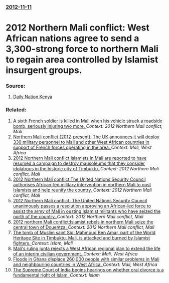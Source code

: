 ### [2012-11-11](/news/2012/11/11/index.md)

# 2012 Northern Mali conflict: West African nations agree to send a 3,300-strong force to northern Mali to regain area controlled by Islamist insurgent groups. 




### Source:

1. [Daily Nation Kenya](http://www.nation.co.ke/News/africa/W-Africa-agrees-on-troops-for-Mali/-/1066/1617770/-/g1f5bwz/-/index.html)

### Related:

1. [A sixth French soldier is killed in Mali when his vehicle struck a roadside bomb, seriously injuring two more. ](/news/2013/04/29/a-sixth-french-soldier-is-killed-in-mali-when-his-vehicle-struck-a-roadside-bomb-seriously-injuring-two-more.md) _Context: 2012 Northern Mali conflict, Mali_
2. [Northern Mali conflict (2012-present): The UK announces it will deploy 330 military personnel to Mali and other West African countries in support of French forces operating in the area. ](/news/2013/01/29/northern-mali-conflict-2012apresent-pthe-uk-announces-it-will-deploy-330-military-personnel-to-mali-and-other-west-african-countries-in.md) _Context: Mali, West Africa_
3. [2012 Northern Mali conflict:Islamists in Mali are reported to have resumed a campaign to destroy mausoleums that they consider idolatrous in the historic city of Timbuktu. ](/news/2012/12/23/2012-northern-mali-conflict-pislamists-in-mali-are-reported-to-have-resumed-a-campaign-to-destroy-mausoleums-that-they-consider-idolatrous-i.md) _Context: 2012 Northern Mali conflict, Mali_
4. [2012 Northern Mali conflict:The United Nations Security Council authorises African-led military intervention in northern Mali to oust Islamists and help reunify the country. ](/news/2012/12/20/2012-northern-mali-conflict-pthe-united-nations-security-council-authorises-african-led-military-intervention-in-northern-mali-to-oust-islam.md) _Context: 2012 Northern Mali conflict, Mali_
5. [2012 Northern Mali conflict: The United Nations Security Council unanimously passes a resolution approving an African-led force to assist the army of Mali in ousting Islamist militants who have seized the north of the country. ](/news/2012/10/12/2012-northern-mali-conflict-the-united-nations-security-council-unanimously-passes-a-resolution-approving-an-african-led-force-to-assist-th.md) _Context: 2012 Northern Mali conflict, Mali_
6. [2012 northern Mali conflict:Islamist rebels in northern Mali seize the central town of Douentza. ](/news/2012/09/1/2012-northern-mali-conflict-pislamist-rebels-in-northern-mali-seize-the-central-town-of-douentza.md) _Context: 2012 Northern Mali conflict, Mali_
7. [The tomb of Muslim saint Sidi Mahmoud Ben Amar, part of the  World Heritage Site in Timbuktu, Mali, is attacked and burned by Islamist fighters. ](/news/2012/05/7/the-tomb-of-muslim-saint-sidi-mahmoud-ben-amar-part-of-the-world-heritage-site-in-timbuktu-mali-is-attacked-and-burned-by-islamist-fight.md) _Context: Islam, Mali_
8. [Mali's ruling junta rejects a West African regional plan to extend the life of an interim civilian government. ](/news/2012/04/28/mali-s-ruling-junta-rejects-a-west-african-regional-plan-to-extend-the-life-of-an-interim-civilian-government.md) _Context: Mali, West Africa_
9. [ Floods in Ghana displace 260,000 people with similar problems in Mali and neighbouring countries in West Africa. ](/news/2007/09/15/floods-in-ghana-displace-260-000-people-with-similar-problems-in-mali-and-neighbouring-countries-in-west-africa.md) _Context: Mali, West Africa_
10. [The Supreme Court of India begins hearings on whether oral divorce is a fundamental right of Islam. ](/news/2017/05/11/the-supreme-court-of-india-begins-hearings-on-whether-oral-divorce-is-a-fundamental-right-of-islam.md) _Context: Islam_
